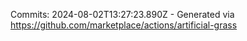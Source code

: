 Commits: 2024-08-02T13:27:23.890Z - Generated via https://github.com/marketplace/actions/artificial-grass
<br>
